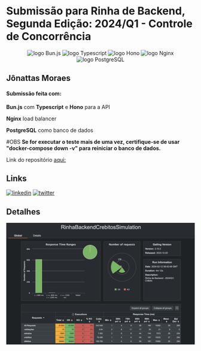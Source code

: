 # Submissão para Rinha de Backend, Segunda Edição: 2024/Q1 - Controle de Concorrência

<div align="center">
  <img src="https://user-images.githubusercontent.com/709451/182802334-d9c42afe-f35d-4a7b-86ea-9985f73f20c3.png" alt="logo Bun.js" width="150" height="auto">
  <img src="https://upload.wikimedia.org/wikipedia/commons/thumb/4/4c/Typescript_logo_2020.svg/2048px-Typescript_logo_2020.svg.png" alt="logo Typescript" width="150" height="auto">
  <img src="https://seeklogo.com/images/H/hono-logo-85A5D1206D-seeklogo.com.png" alt="logo Hono" width="150" height="auto">
  <img src="https://blog.kakaocdn.net/dn/bRJ6In/btq4bB49G3B/FNdqeeamFw6H99zUgKwzn0/img.png" alt="logo Nginx" width="150" height="auto">
  <img src="https://uxwing.com/wp-content/themes/uxwing/download/brands-and-social-media/postgresql-icon.png" alt="logo PostgreSQL" width="150" height="auto">
</div>

## Jônattas Moraes

#### Submissão feita com:

**Bun.js** com **Typescript** e **Hono** para a API

**Nginx** load balancer

**PostgreSQL** como banco de dados

#OBS
**Se for executar o teste mais de uma vez, certifique-se de usar "docker-compose down -v" para reiniciar o banco de dados.**

Link do repositório [aqui:](https://github.com/jonattasmoraes/rinha-backend_bun-hono)

## Links

[![linkedin](https://img.shields.io/badge/linkedin-0A66C2?style=for-the-badge&logo=linkedin&logoColor=white)](https://br.linkedin.com/in/jonattas-moraes)
[![twitter](https://img.shields.io/badge/twitter-1DA1F2?style=for-the-badge&logo=twitter&logoColor=white)](https://x.com/jon_moraes_)

## Detalhes

<img width="1032" alt="stats screen" src="https://github.com/jonattasmoraes/rinha-backend_bun-hono/blob/master/load-test/user-files/simulations/rinhabackend/Capture-2024-02-12-063520.png">
